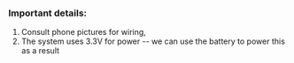 ### Important details:
1. Consult phone pictures for wiring, 
2. The system uses 3.3V for power -- we can use the battery to power this as a result